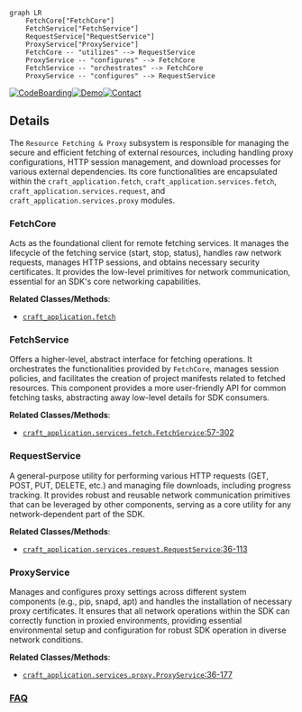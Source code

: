 ```mermaid
graph LR
    FetchCore["FetchCore"]
    FetchService["FetchService"]
    RequestService["RequestService"]
    ProxyService["ProxyService"]
    FetchCore -- "utilizes" --> RequestService
    ProxyService -- "configures" --> FetchCore
    FetchService -- "orchestrates" --> FetchCore
    ProxyService -- "configures" --> RequestService
```

[![CodeBoarding](https://img.shields.io/badge/Generated%20by-CodeBoarding-9cf?style=flat-square)](https://github.com/CodeBoarding/GeneratedOnBoardings)[![Demo](https://img.shields.io/badge/Try%20our-Demo-blue?style=flat-square)](https://www.codeboarding.org/demo)[![Contact](https://img.shields.io/badge/Contact%20us%20-%20contact@codeboarding.org-lightgrey?style=flat-square)](mailto:contact@codeboarding.org)

## Details

The `Resource Fetching & Proxy` subsystem is responsible for managing the secure and efficient fetching of external resources, including handling proxy configurations, HTTP session management, and download processes for various external dependencies. Its core functionalities are encapsulated within the `craft_application.fetch`, `craft_application.services.fetch`, `craft_application.services.request`, and `craft_application.services.proxy` modules.

### FetchCore
Acts as the foundational client for remote fetching services. It manages the lifecycle of the fetching service (start, stop, status), handles raw network requests, manages HTTP sessions, and obtains necessary security certificates. It provides the low-level primitives for network communication, essential for an SDK's core networking capabilities.


**Related Classes/Methods**:

- <a href="https://github.com/canonical/craft-application/blob/main/craft_application/fetch.py" target="_blank" rel="noopener noreferrer">`craft_application.fetch`</a>


### FetchService
Offers a higher-level, abstract interface for fetching operations. It orchestrates the functionalities provided by `FetchCore`, manages session policies, and facilitates the creation of project manifests related to fetched resources. This component provides a more user-friendly API for common fetching tasks, abstracting away low-level details for SDK consumers.


**Related Classes/Methods**:

- <a href="https://github.com/canonical/craft-application/blob/main/craft_application/services/fetch.py#L57-L302" target="_blank" rel="noopener noreferrer">`craft_application.services.fetch.FetchService`:57-302</a>


### RequestService
A general-purpose utility for performing various HTTP requests (GET, POST, PUT, DELETE, etc.) and managing file downloads, including progress tracking. It provides robust and reusable network communication primitives that can be leveraged by other components, serving as a core utility for any network-dependent part of the SDK.


**Related Classes/Methods**:

- <a href="https://github.com/canonical/craft-application/blob/main/craft_application/services/request.py#L36-L113" target="_blank" rel="noopener noreferrer">`craft_application.services.request.RequestService`:36-113</a>


### ProxyService
Manages and configures proxy settings across different system components (e.g., pip, snapd, apt) and handles the installation of necessary proxy certificates. It ensures that all network operations within the SDK can correctly function in proxied environments, providing essential environmental setup and configuration for robust SDK operation in diverse network conditions.


**Related Classes/Methods**:

- <a href="https://github.com/canonical/craft-application/blob/main/craft_application/services/proxy.py#L36-L177" target="_blank" rel="noopener noreferrer">`craft_application.services.proxy.ProxyService`:36-177</a>




### [FAQ](https://github.com/CodeBoarding/GeneratedOnBoardings/tree/main?tab=readme-ov-file#faq)